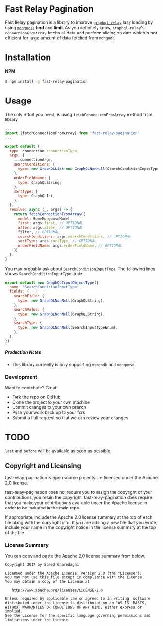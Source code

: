 # Fast Relay Pagination

Fast Relay pagination is a library to improve [`graphql-relay`][graphqlRelayGithub] lazy loading by using [`mongoose`][mongooseGithub] **find** and **limit**. As you definitely know,  `graphql-relay`'s `connectionFromArray` fetchs all data and perform slicing on data which is not efficient for large amount of data fetched from `mongodb`.

# Installation

#### NPM

```sh
$ npm install -g fast-relay-pagination
```
# Usage
The only effort you need, is using `fetchConnectionFromArray` method from library. 
```js
...
import {fetchConnectionFromArray} from 'fast-relay-pagination'
...

export default {
  type: connection.connectionType,
  args: {
    ...connectionArgs,
    searchConditions: {
      type: new GraphQLList(new GraphQLNonNull(SearchConditionInputType)),
    },
    orderFieldName: {
      type: GraphQLString,
    },
    sortType: {
      type: GraphQLInt,
    },
  },
  resolve: async (_, args) => {
    return fetchConnectionFromArray({
      model: SomeMongooseModel,
      first: args.first, // OPTIONAL
      after: args.after, // OPTIONAL
      filter, // OPTIONAL
      searchConditions: args.searchConditions, // OPTIONAL
      sortType: args.sortType, // OPTIONAL
      orderFieldName: args.orderFieldName, // OPTIONAL
    })
  },
}
```

You may probably ask about `SearchConditionInputType`. The following lines shows `SearchConditionInputType` code:

```js
export default new GraphQLInputObjectType({
  name: 'SearchConditionInputType',
  fields: {
    searchField: {
      type: new GraphQLNonNull(GraphQLString),
    },
    searchValue: {
      type: new GraphQLNonNull(GraphQLString),
    },
    searchType: {
      type: new GraphQLNonNull(SearchInputTypeEnum),
    },
  },
})
```

##### Production Notes
 - This library currently is only supporting `mongodb` and `mongoose`

### Development
Want to contribute? Great!
- Fork the repo on GitHub
- Clone the project to your own machine
- Commit changes to your own branch
- Push your work back up to your fork
- Submit a Pull request so that we can review your changes

# TODO
`last` and `before` will be available as soon as possible.


Copyright and Licensing
-----------------------

fast-relay-pagination is open source projects are licensed under the Apache 2.0 license.

fast-relay-pagination does not require you to assign the copyright of your contributions, you retain the copyright. fast-relay-pagination does require that you make your contributions available under the Apache license in order to be included in the main repo.

If appropriate, include the Apache 2.0 license summary at the top of each file along with the copyright info. If you are adding a new file that you wrote, include your name in the copyright notice in the license summary at the top of the file.

### License Summary

You can copy and paste the Apache 2.0 license summary from below.

```
Copyright 2017 by Saeed Gharedaghi

Licensed under the Apache License, Version 2.0 (the "License");
you may not use this file except in compliance with the License.
You may obtain a copy of the License at

   http://www.apache.org/licenses/LICENSE-2.0

Unless required by applicable law or agreed to in writing, software
distributed under the License is distributed on an "AS IS" BASIS,
WITHOUT WARRANTIES OR CONDITIONS OF ANY KIND, either express or implied.
See the License for the specific language governing permissions and
limitations under the License.
```

   [mongooseGithub]: <https://github.com/Automattic/mongoose>
   [graphqlRelayGithub]: <https://github.com/graphql/graphql-relay-js>

